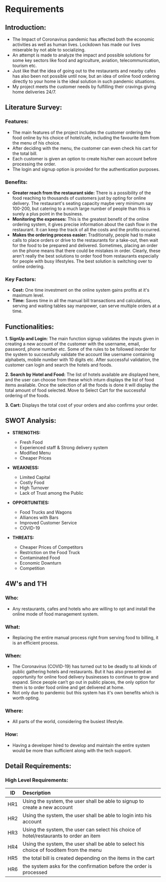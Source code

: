 # Requirements

## Introduction:

* The Impact of Coronavirus pandemic has affected both the economic activities as well as human lives. Lockdown has made our lives miserable by not able to socializing.
* An attempt is made to analyze the impact and possible solutions for some key sectors like food and agriculture, aviation, telecommunication, tourism etc.
* Just like that the idea of going out to the restaurants and nearby cafes has also been not possible until now, but an idea of online food ordering directly to your home is the ideal solution in such pandemic situations. 
* My project meets the customer needs by fulfilling their cravings giving home deliveries 24/7.

## Literature Survey:

### Features:

* The main features of the project includes the customer ordering the food online by his choice of hotel/cafe, including the favourite item from the menu of his choice.
* After deciding with the menu, the customer can even check his cart for the total bill.
* Each customer is given an option to create his/her own account before processing the order.
* The login and signup option is provided for the authentication purposes.

### Benefits:

* **Greater reach from the restaurant side:**  There is a possibility of the food reaching to thousands of customers just by opting for online delivery. The restaurant's seating capacity maybe very minimum say 100-200, but catering to a much large number of people than this is surely a plus point in the business.
* **Monitoring the expenses:**   This is the greatest benefit of the online ordering system, it gives precise information about the cash flow in the restaurant. It can keep the track of all the costs and the profits occurred.
* **Makes the ordering process easier:**   Traditionally, people had to make calls to place orders or drive to the restaurants for a take-out, then wait for the food to be prepared and delivered. Sometimes, placing an order on the phone means that there could be mistakes in order. Clearly, these aren't really the best solutions to order food from restaurants especially for people with busy lifestyles. The best solution is switching over to online ordering. 

### Key Factors:

* **Cost:** One time investment on the online system gains profits at it's maximum level.
* **Time:** Saves time in all the manual bill transactions and calculations, serving and waiting tables say manpower, can serve multiple orders at a time.

## Functionalities:

**1. SignUp and Login:**  The main function signup validates the inputs given in creating a new account of the customer with the username, email, password, phone number etc.
Some of the rules to be followed inorder for the system to successfully validate the account like username containing alphabets, mobile number with 10 digits etc. After successful validation, the customer can login and search the hotels and foods.

**2. Search by Hotel and Food:**  The list of hotels available are displayed here, and the user can choose from these which inturn displays the list of food items available.
Once the selection of all the foods is done it will display the total amount of food selected. Move to Select Cart for the successful ordering of the foods.

**3. Cart:**  Displays the total cost of your orders and also confirms your order.

## SWOT Analysis:

* **STRENGTHS:**
  * Fresh Food
  * Experienced staff & Strong delivery system
  * Modified Menu
  * Cheaper Prices

* **WEAKNESS:**
  * Limited Capital
  * Costly Food
  * High Turnover
  * Lack of Trust among the Public

* **OPPORTUNITIES:**
  * Food Trucks and Wagons
  * Alliances with Bars
  * Improved Customer Service
  * COVID-19

* **THREATS:**
  * Cheaper Prices of Competitors
  * Restriction on the Food Truck
  * Contaminated Food
  * Economic Downturn
  * Competition

## 4W's and 1'H

### Who:
* Any restaurants, cafes and hotels who are willing to opt and install the online mode of food management system.

### What:
* Replacing the entire manual process right from serving food to billing, it is an efficient process. 

### When:
* The Coronavirus (COVID-19) has turned out to be deadly to all kinds of public gathering hotels and restaurants. But it has also presented an opportunity for online food delivery businesses to continue to grow and expand. Since people can’t go out in public places, the only option for them is to order food online and get delivered at home.
* Not only due to pandemic but this system has it's own benefits which is worth opting.

### Where:
* All parts of the world, considering the busiest lifestyle.

### How:
* Having a developer hired to develop and maintain the entire system would be more than sufficient along with the tech support.

## Detail Requirements:

### High Level Requirements:
|  ID   |                             Description                                                  |
| :---: |                                :---                                                      |
| HR1   | Using the system, the user shall be able to signup to create a new account               |
| HR2   | Using the system, the user shall be able to login into his account                       |
| HR3   | Using the system, the user can select his choice of hotel/restaurants to order an item   |
| HR4   | Using the system, the user shall be able to select his choice of fooditem from the menu  |
| HR5   | the total bill is created depending on the items in the cart                             |
| HR6   | the system asks for the confirmation before the order is processed                       |
